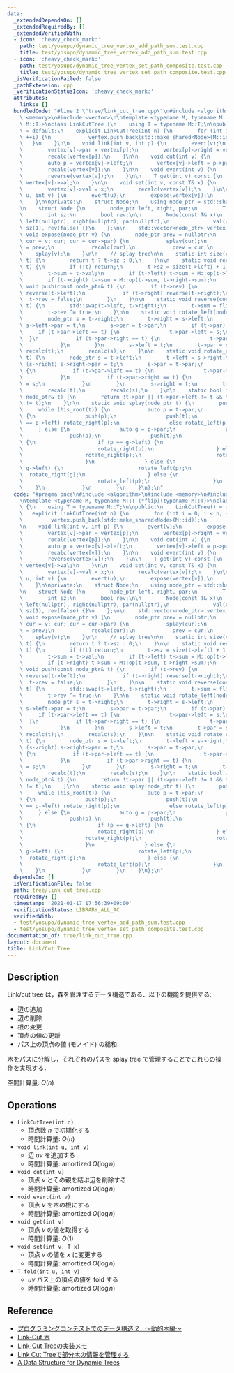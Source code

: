 ```yaml
---
data:
  _extendedDependsOn: []
  _extendedRequiredBy: []
  _extendedVerifiedWith:
  - icon: ':heavy_check_mark:'
    path: test/yosupo/dynamic_tree_vertex_add_path_sum.test.cpp
    title: test/yosupo/dynamic_tree_vertex_add_path_sum.test.cpp
  - icon: ':heavy_check_mark:'
    path: test/yosupo/dynamic_tree_vertex_set_path_composite.test.cpp
    title: test/yosupo/dynamic_tree_vertex_set_path_composite.test.cpp
  _isVerificationFailed: false
  _pathExtension: cpp
  _verificationStatusIcon: ':heavy_check_mark:'
  attributes:
    links: []
  bundledCode: "#line 2 \"tree/link_cut_tree.cpp\"\n#include <algorithm>\n#include\
    \ <memory>\n#include <vector>\n\ntemplate <typename M, typename M::T (*flip)(typename\
    \ M::T)>\nclass LinkCutTree {\n    using T = typename M::T;\n\npublic:\n    LinkCutTree()\
    \ = default;\n    explicit LinkCutTree(int n) {\n        for (int i = 0; i < n;\
    \ ++i) {\n            vertex.push_back(std::make_shared<Node>(M::id));\n     \
    \   }\n    }\n\n    void link(int v, int p) {\n        evert(v);\n        expose(vertex[p]);\n\
    \        vertex[v]->par = vertex[p];\n        vertex[p]->right = vertex[v];\n\
    \        recalc(vertex[p]);\n    }\n\n    void cut(int v) {\n        expose(vertex[v]);\n\
    \        auto p = vertex[v]->left;\n        vertex[v]->left = p->par = nullptr;\n\
    \        recalc(vertex[v]);\n    }\n\n    void evert(int v) {\n        expose(vertex[v]);\n\
    \        reverse(vertex[v]);\n    }\n\n    T get(int v) const {\n        return\
    \ vertex[v]->val;\n    }\n\n    void set(int v, const T& x) {\n        expose(vertex[v]);\n\
    \        vertex[v]->val = x;\n        recalc(vertex[v]);\n    }\n\n    T fold(int\
    \ u, int v) {\n        evert(u);\n        expose(vertex[v]);\n        return vertex[v]->sum;\n\
    \    }\n\nprivate:\n    struct Node;\n    using node_ptr = std::shared_ptr<Node>;\n\
    \n    struct Node {\n        node_ptr left, right, par;\n        T val, sum;\n\
    \        int sz;\n        bool rev;\n\n        Node(const T& x)\n            :\
    \ left(nullptr), right(nullptr), par(nullptr),\n              val(x), sum(x),\
    \ sz(1), rev(false) {}\n    };\n\n    std::vector<node_ptr> vertex;\n\n    static\
    \ void expose(node_ptr v) {\n        node_ptr prev = nullptr;\n        for (auto\
    \ cur = v; cur; cur = cur->par) {\n            splay(cur);\n            cur->right\
    \ = prev;\n            recalc(cur);\n            prev = cur;\n        }\n    \
    \    splay(v);\n    }\n\n    // splay tree\n\n    static int size(const node_ptr&\
    \ t) {\n        return t ? t->sz : 0;\n    }\n\n    static void recalc(const node_ptr&\
    \ t) {\n        if (!t) return;\n        t->sz = size(t->left) + 1 + size(t->right);\n\
    \        t->sum = t->val;\n        if (t->left) t->sum = M::op(t->left->sum, t->sum);\n\
    \        if (t->right) t->sum = M::op(t->sum, t->right->sum);\n    }\n\n    static\
    \ void push(const node_ptr& t) {\n        if (t->rev) {\n            if (t->left)\
    \ reverse(t->left);\n            if (t->right) reverse(t->right);\n          \
    \  t->rev = false;\n        }\n    }\n\n    static void reverse(const node_ptr&\
    \ t) {\n        std::swap(t->left, t->right);\n        t->sum = flip(t->sum);\n\
    \        t->rev ^= true;\n    }\n\n    static void rotate_left(node_ptr t) {\n\
    \        node_ptr s = t->right;\n        t->right = s->left;\n        if (s->left)\
    \ s->left->par = t;\n        s->par = t->par;\n        if (t->par) {\n       \
    \     if (t->par->left == t) {\n                t->par->left = s;\n          \
    \  }\n            if (t->par->right == t) {\n                t->par->right = s;\n\
    \            }\n        }\n        s->left = t;\n        t->par = s;\n       \
    \ recalc(t);\n        recalc(s);\n    }\n\n    static void rotate_right(node_ptr\
    \ t) {\n        node_ptr s = t->left;\n        t->left = s->right;\n        if\
    \ (s->right) s->right->par = t;\n        s->par = t->par;\n        if (t->par)\
    \ {\n            if (t->par->left == t) {\n                t->par->left = s;\n\
    \            }\n            if (t->par->right == t) {\n                t->par->right\
    \ = s;\n            }\n        }\n        s->right = t;\n        t->par = s;\n\
    \        recalc(t);\n        recalc(s);\n    }\n\n    static bool is_root(const\
    \ node_ptr& t) {\n        return !t->par || (t->par->left != t && t->par->right\
    \ != t);\n    }\n\n    static void splay(node_ptr t) {\n        push(t);\n   \
    \     while (!is_root(t)) {\n            auto p = t->par;\n            if (is_root(p))\
    \ {\n                push(p);\n                push(t);\n                if (t\
    \ == p->left) rotate_right(p);\n                else rotate_left(p);\n       \
    \     } else {\n                auto g = p->par;\n                push(g);\n \
    \               push(p);\n                push(t);\n                if (t == p->left)\
    \ {\n                    if (p == g->left) {\n                        rotate_right(g);\n\
    \                        rotate_right(p);\n                    } else {\n    \
    \                    rotate_right(p);\n                        rotate_left(g);\n\
    \                    }\n                } else {\n                    if (p ==\
    \ g->left) {\n                        rotate_left(p);\n                      \
    \  rotate_right(g);\n                    } else {\n                        rotate_left(g);\n\
    \                        rotate_left(p);\n                    }\n            \
    \    }\n            }\n        }\n    }\n};\n"
  code: "#pragma once\n#include <algorithm>\n#include <memory>\n#include <vector>\n\
    \ntemplate <typename M, typename M::T (*flip)(typename M::T)>\nclass LinkCutTree\
    \ {\n    using T = typename M::T;\n\npublic:\n    LinkCutTree() = default;\n \
    \   explicit LinkCutTree(int n) {\n        for (int i = 0; i < n; ++i) {\n   \
    \         vertex.push_back(std::make_shared<Node>(M::id));\n        }\n    }\n\
    \n    void link(int v, int p) {\n        evert(v);\n        expose(vertex[p]);\n\
    \        vertex[v]->par = vertex[p];\n        vertex[p]->right = vertex[v];\n\
    \        recalc(vertex[p]);\n    }\n\n    void cut(int v) {\n        expose(vertex[v]);\n\
    \        auto p = vertex[v]->left;\n        vertex[v]->left = p->par = nullptr;\n\
    \        recalc(vertex[v]);\n    }\n\n    void evert(int v) {\n        expose(vertex[v]);\n\
    \        reverse(vertex[v]);\n    }\n\n    T get(int v) const {\n        return\
    \ vertex[v]->val;\n    }\n\n    void set(int v, const T& x) {\n        expose(vertex[v]);\n\
    \        vertex[v]->val = x;\n        recalc(vertex[v]);\n    }\n\n    T fold(int\
    \ u, int v) {\n        evert(u);\n        expose(vertex[v]);\n        return vertex[v]->sum;\n\
    \    }\n\nprivate:\n    struct Node;\n    using node_ptr = std::shared_ptr<Node>;\n\
    \n    struct Node {\n        node_ptr left, right, par;\n        T val, sum;\n\
    \        int sz;\n        bool rev;\n\n        Node(const T& x)\n            :\
    \ left(nullptr), right(nullptr), par(nullptr),\n              val(x), sum(x),\
    \ sz(1), rev(false) {}\n    };\n\n    std::vector<node_ptr> vertex;\n\n    static\
    \ void expose(node_ptr v) {\n        node_ptr prev = nullptr;\n        for (auto\
    \ cur = v; cur; cur = cur->par) {\n            splay(cur);\n            cur->right\
    \ = prev;\n            recalc(cur);\n            prev = cur;\n        }\n    \
    \    splay(v);\n    }\n\n    // splay tree\n\n    static int size(const node_ptr&\
    \ t) {\n        return t ? t->sz : 0;\n    }\n\n    static void recalc(const node_ptr&\
    \ t) {\n        if (!t) return;\n        t->sz = size(t->left) + 1 + size(t->right);\n\
    \        t->sum = t->val;\n        if (t->left) t->sum = M::op(t->left->sum, t->sum);\n\
    \        if (t->right) t->sum = M::op(t->sum, t->right->sum);\n    }\n\n    static\
    \ void push(const node_ptr& t) {\n        if (t->rev) {\n            if (t->left)\
    \ reverse(t->left);\n            if (t->right) reverse(t->right);\n          \
    \  t->rev = false;\n        }\n    }\n\n    static void reverse(const node_ptr&\
    \ t) {\n        std::swap(t->left, t->right);\n        t->sum = flip(t->sum);\n\
    \        t->rev ^= true;\n    }\n\n    static void rotate_left(node_ptr t) {\n\
    \        node_ptr s = t->right;\n        t->right = s->left;\n        if (s->left)\
    \ s->left->par = t;\n        s->par = t->par;\n        if (t->par) {\n       \
    \     if (t->par->left == t) {\n                t->par->left = s;\n          \
    \  }\n            if (t->par->right == t) {\n                t->par->right = s;\n\
    \            }\n        }\n        s->left = t;\n        t->par = s;\n       \
    \ recalc(t);\n        recalc(s);\n    }\n\n    static void rotate_right(node_ptr\
    \ t) {\n        node_ptr s = t->left;\n        t->left = s->right;\n        if\
    \ (s->right) s->right->par = t;\n        s->par = t->par;\n        if (t->par)\
    \ {\n            if (t->par->left == t) {\n                t->par->left = s;\n\
    \            }\n            if (t->par->right == t) {\n                t->par->right\
    \ = s;\n            }\n        }\n        s->right = t;\n        t->par = s;\n\
    \        recalc(t);\n        recalc(s);\n    }\n\n    static bool is_root(const\
    \ node_ptr& t) {\n        return !t->par || (t->par->left != t && t->par->right\
    \ != t);\n    }\n\n    static void splay(node_ptr t) {\n        push(t);\n   \
    \     while (!is_root(t)) {\n            auto p = t->par;\n            if (is_root(p))\
    \ {\n                push(p);\n                push(t);\n                if (t\
    \ == p->left) rotate_right(p);\n                else rotate_left(p);\n       \
    \     } else {\n                auto g = p->par;\n                push(g);\n \
    \               push(p);\n                push(t);\n                if (t == p->left)\
    \ {\n                    if (p == g->left) {\n                        rotate_right(g);\n\
    \                        rotate_right(p);\n                    } else {\n    \
    \                    rotate_right(p);\n                        rotate_left(g);\n\
    \                    }\n                } else {\n                    if (p ==\
    \ g->left) {\n                        rotate_left(p);\n                      \
    \  rotate_right(g);\n                    } else {\n                        rotate_left(g);\n\
    \                        rotate_left(p);\n                    }\n            \
    \    }\n            }\n        }\n    }\n};\n"
  dependsOn: []
  isVerificationFile: false
  path: tree/link_cut_tree.cpp
  requiredBy: []
  timestamp: '2021-01-17 17:56:39+09:00'
  verificationStatus: LIBRARY_ALL_AC
  verifiedWith:
  - test/yosupo/dynamic_tree_vertex_add_path_sum.test.cpp
  - test/yosupo/dynamic_tree_vertex_set_path_composite.test.cpp
documentation_of: tree/link_cut_tree.cpp
layout: document
title: Link/Cut Tree
---
```


## Description

Link/cut tree は，森を管理するデータ構造である．以下の機能を提供する:
- 辺の追加
- 辺の削除
- 根の変更
- 頂点の値の更新
- パス上の頂点の値 (モノイド) の総和

木をパスに分解し，それぞれのパスを splay tree で管理することでこれらの操作を実現する．

空間計算量: $O(n)$

## Operations

- `LinkCutTree(int n)`
    - 頂点数 $n$ で初期化する
    - 時間計算量: $O(n)$
- `void link(int u, int v)`
    - 辺 $uv$ を追加する
    - 時間計算量: $\mathrm{amortized}\ O(\log n)$
- `void cut(int v)`
    - 頂点 $v$ とその親を結ぶ辺を削除する
    - 時間計算量: $\mathrm{amortized}\ O(\log n)$
- `void evert(int v)`
    - 頂点 $v$ を木の根にする
    - 時間計算量: $\mathrm{amortized}\ O(\log n)$
- `void get(int v)`
    - 頂点 $v$ の値を取得する
    - 時間計算量: $O(1)$
- `void set(int v, T x)`
    - 頂点 $v$ の値を $x$ に変更する
    - 時間計算量: $\mathrm{amortized}\ O(\log n)$
- `T fold(int u, int v)`
    - $uv$ パス上の頂点の値を fold する
    - 時間計算量: $\mathrm{amortized}\ O(\log n)$

## Reference

- [プログラミングコンテストでのデータ構造 2　～動的木編～](https://www.slideshare.net/iwiwi/2-12188845)
- [Link-Cut 木](https://ei1333.hateblo.jp/entry/2018/05/29/011140)
- [Link-Cut Treeの実装メモ](https://smijake3.hatenablog.com/entry/2018/11/19/085919)
- [Link Cut Treeで部分木の情報を管理する](https://beet-aizu.hatenablog.com/entry/2019/06/08/221833)
- [A Data Structure for Dynamic Trees](https://www.cs.cmu.edu/~sleator/papers/dynamic-trees.pdf)